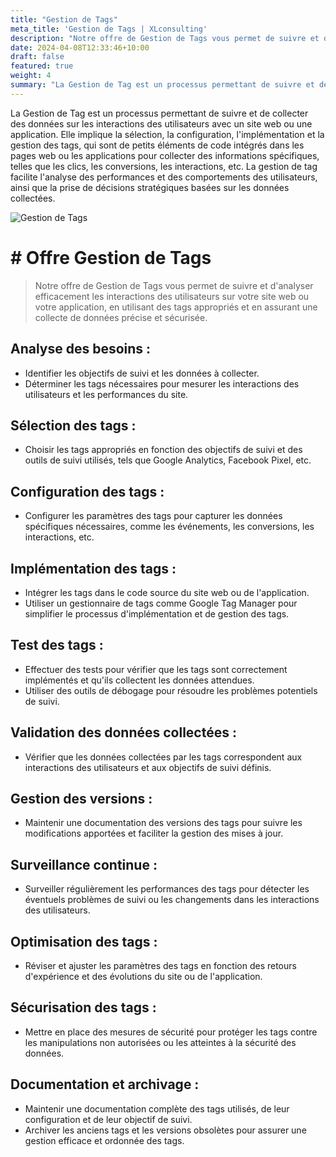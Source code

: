 ```yaml
---
title: "Gestion de Tags"
meta_title: 'Gestion de Tags | XLconsulting'
description: "Notre offre de Gestion de Tags vous permet de suivre et d'analyser efficacement les interactions des utilisateurs sur votre site web ou votre application, en utilisant des tags appropriés et en assurant une collecte de données précise et sécurisée."
date: 2024-04-08T12:33:46+10:00
draft: false
featured: true
weight: 4
summary: "La Gestion de Tag est un processus permettant de suivre et de collecter des données sur les interactions des utilisateurs avec un site web ou une application."
---
```


La Gestion de Tag est un processus permettant de suivre et de collecter des données sur les interactions des utilisateurs avec un site web ou une application. Elle implique la sélection, la configuration, l'implémentation et la gestion des tags, qui sont de petits éléments de code intégrés dans les pages web ou les applications pour collecter des informations spécifiques, telles que les clics, les conversions, les interactions, etc. La gestion de tag facilite l'analyse des performances et des comportements des utilisateurs, ainsi que la prise de décisions stratégiques basées sur les données collectées.

![Gestion de Tags](/images/austin-distel-nGc5RT2HmF0-unsplash.jpg)

# # Offre Gestion de Tags

> Notre offre de Gestion de Tags vous permet de suivre et d'analyser efficacement les interactions des utilisateurs sur votre site web ou votre application, en utilisant des tags appropriés et en assurant une collecte de données précise et sécurisée.

## Analyse des besoins :
- Identifier les objectifs de suivi et les données à collecter.
- Déterminer les tags nécessaires pour mesurer les interactions des utilisateurs et les performances du site.

## Sélection des tags :
- Choisir les tags appropriés en fonction des objectifs de suivi et des outils de suivi utilisés, tels que Google Analytics, Facebook Pixel, etc.

## Configuration des tags :
- Configurer les paramètres des tags pour capturer les données spécifiques nécessaires, comme les événements, les conversions, les interactions, etc.

## Implémentation des tags :
- Intégrer les tags dans le code source du site web ou de l'application.
- Utiliser un gestionnaire de tags comme Google Tag Manager pour simplifier le processus d'implémentation et de gestion des tags.

## Test des tags :
- Effectuer des tests pour vérifier que les tags sont correctement implémentés et qu'ils collectent les données attendues.
- Utiliser des outils de débogage pour résoudre les problèmes potentiels de suivi.

## Validation des données collectées :
- Vérifier que les données collectées par les tags correspondent aux interactions des utilisateurs et aux objectifs de suivi définis.

## Gestion des versions :
- Maintenir une documentation des versions des tags pour suivre les modifications apportées et faciliter la gestion des mises à jour.

## Surveillance continue :
- Surveiller régulièrement les performances des tags pour détecter les éventuels problèmes de suivi ou les changements dans les interactions des utilisateurs.

## Optimisation des tags :
- Réviser et ajuster les paramètres des tags en fonction des retours d'expérience et des évolutions du site ou de l'application.

## Sécurisation des tags :
- Mettre en place des mesures de sécurité pour protéger les tags contre les manipulations non autorisées ou les atteintes à la sécurité des données.

## Documentation et archivage :
- Maintenir une documentation complète des tags utilisés, de leur configuration et de leur objectif de suivi.
- Archiver les anciens tags et les versions obsolètes pour assurer une gestion efficace et ordonnée des tags.
